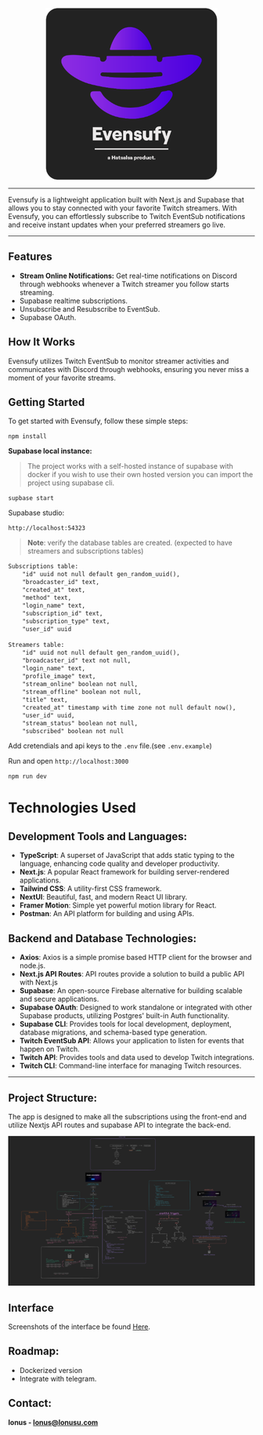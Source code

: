 
<div align="center">
<img width="350" src=".github/readmelogo.png"/>
</div>

----

Evensufy is a lightweight application built with Next.js and Supabase that allows you to stay connected with your favorite Twitch streamers. With Evensufy, you can effortlessly subscribe to Twitch EventSub notifications and receive instant updates when your preferred streamers go live.

---

## Features
 - **Stream Online Notifications:** Get real-time notifications on Discord through webhooks whenever a Twitch streamer you follow starts streaming.
 - Supabase realtime subscriptions.
 - Unsubscribe and Resubscribe to EventSub.
 - Supabase OAuth.

## How It Works
Evensufy utilizes Twitch EventSub to monitor streamer activities and communicates with Discord through webhooks, ensuring you never miss a moment of your favorite streams.

## Getting Started
To get started with Evensufy, follow these simple steps:

```
npm install
```
**Supabase local instance:**
>The project works with a self-hosted instance of supabase with docker if you wish to use their own hosted version you can import the project using supabase cli.
```
supbase start
```
Supabase studio:
```
http://localhost:54323
```
>**Note**: verify the database tables are created. (expected to have streamers and subscriptions tables)

```
Subscriptions table:
    "id" uuid not null default gen_random_uuid(),
    "broadcaster_id" text,
    "created_at" text,
    "method" text,
    "login_name" text,
    "subscription_id" text,
    "subscription_type" text,
    "user_id" uuid

Streamers table:
    "id" uuid not null default gen_random_uuid(),
    "broadcaster_id" text not null,
    "login_name" text,
    "profile_image" text,
    "stream_online" boolean not null,
    "stream_offline" boolean not null,
    "title" text,
    "created_at" timestamp with time zone not null default now(),
    "user_id" uuid,
    "stream_status" boolean not null,
    "subscribed" boolean not null
```

Add cretendials and api keys to the `.env` file.(see `.env.example`)

Run and open `http://localhost:3000`
```
npm run dev
```
# Technologies Used
## Development Tools and Languages:
- **TypeScript**: A superset of JavaScript that adds static typing to the language, enhancing code quality and developer productivity.
- **Next.js**: A popular React framework for building server-rendered applications.
- **Tailwind CSS**: A utility-first CSS framework.
- **NextUI**: Beautiful, fast, and modern React UI library.
- **Framer Motion**: Simple yet powerful motion library for React.
- **Postman**: An API platform for building and using APIs.

## Backend and Database Technologies:
- **Axios**: Axios is a simple promise based HTTP client for the browser and node.js.
- **Next.js API Routes**: API routes provide a solution to build a public API with Next.js
- **Supabase**: An open-source Firebase alternative for building scalable and secure applications.
- **Supabase OAuth**: Designed to work standalone or integrated with other Supabase products, utilizing Postgres' built-in Auth functionality.
- **Supabase CLI**: Provides tools for local development, deployment, database migrations, and schema-based type generation.
- **Twitch EventSub API**: Allows your application to listen for events that happen on Twitch.
- **Twitch API**: Provides tools and data used to develop Twitch integrations.
- **Twitch CLI**: Command-line interface for managing Twitch resources.

----
## Project Structure:
The app is designed to make all the subscriptions using the front-end and utilize Nextjs API routes and supabase API to integrate the back-end.
<div align="center">
<img src=".github/workflow.png"></img>
</div>

## Interface
Screenshots of the interface be found [Here](.github/screenshots/SCREENSHOTS.md).

## Roadmap:

- Dockerized version
- Integrate with telegram.

## Contact:
**lonus - lonus@lonusu.com**